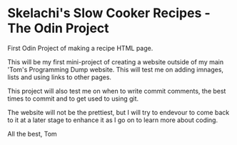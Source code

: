 # Skelachi's Slow Cooker Recipes - The Odin Project
First Odin Project of making a recipe HTML page.

This will be my first mini-project of creating a website outside of my main 'Tom's Programming Dump website. This will test me on adding imnages, lists and using links to other pages.

This project will also test me on when to write commit comments, the best times to commit and to get used to using git.

The website will not be the prettiest, but I will try to endevour to come back to it at a later stage to enhance it as I go on to learn more about coding.

All the best,
Tom